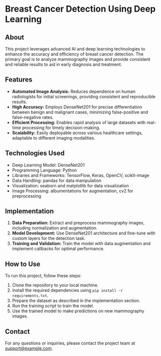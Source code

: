 <!DOCTYPE html>
<html lang="en">
<head>
    <meta charset="UTF-8">
    <meta name="viewport" content="width=device-width, initial-scale=1.0">
</head>
<body>
    <h1>Breast Cancer Detection Using Deep Learning</h1>
    <h2>About</h2>
    <p>
        This project leverages advanced AI and deep learning technologies to enhance the accuracy and efficiency of breast cancer detection. The primary goal is to analyze mammography images and provide consistent and reliable results to aid in early diagnosis and treatment.
    </p>
    <h2>Features</h2>
    <ul>
        <li><strong>Automated Image Analysis:</strong> Reduces dependence on human radiologists for initial screenings, providing consistent and reproducible results.</li>
        <li><strong>High Accuracy:</strong> Employs DenseNet201 for precise differentiation between benign and malignant cases, minimizing false-positive and false-negative rates.</li>
        <li><strong>Efficient Processing:</strong> Enables rapid analysis of large datasets with real-time processing for timely decision-making.</li>
        <li><strong>Scalability:</strong> Easily deployable across various healthcare settings, adaptable to different imaging modalities.</li>
    </ul>
    <h2>Technologies Used</h2>
    <ul>
        <li>Deep Learning Model: DenseNet201</li>
        <li>Programming Language: Python</li>
        <li>Libraries and Frameworks: TensorFlow, Keras, OpenCV, scikit-image</li>
        <li>Data Handling: pandas for data manipulation</li>
        <li>Visualization: seaborn and matplotlib for data visualization</li>
        <li>Image Processing: albumentations for augmentation, cv2 for preprocessing</li>
    </ul>
    <h2>Implementation</h2>
    <ol>
        <li><strong>Data Preparation:</strong> Extract and preprocess mammography images, including normalization and augmentation.</li>
        <li><strong>Model Development:</strong> Use DenseNet201 architecture and fine-tune with custom layers for the detection task.</li>
        <li><strong>Training and Validation:</strong> Train the model with data augmentation and implement callbacks for optimal performance.</li>
    </ol>
    <h2>How to Use</h2>
    <p>To run this project, follow these steps:</p>
    <ol>
        <li>Clone the repository to your local machine.</li>
        <li>Install the required dependencies using <code>pip install -r requirements.txt</code>.</li>
        <li>Prepare the dataset as described in the implementation section.</li>
        <li>Run the training script to train the model.</li>
        <li>Use the trained model to make predictions on new mammography images.</li>
    </ol>
    <h2>Contact</h2>
    <p>For any questions or inquiries, please contact the project team at <a href="mailto:karansounak@gmail.com.com">support@example.com</a>.</p>
</body>
</html>
